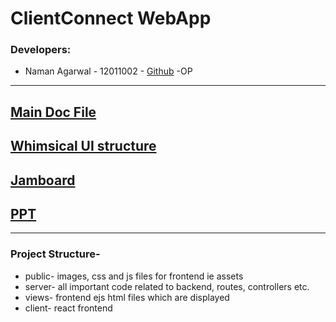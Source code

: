 # ClientConnect WebApp

### Developers:

- Naman Agarwal - 12011002 - [Github](https://github.com/NamanAgarwal214) -OP
<hr/>

## [Main Doc File](https://docs.google.com/document/d/1yXOSfBNzaXp3HZuw852CfIY1i0SxuzujjwHUv3dSrEI/edit)

## [Whimsical UI structure](https://whimsical.com/dashboard-T2mD7gr7upD41YkyP6ajfK)

## [Jamboard](https://jamboard.google.com/d/1tFnB9DBgBL9LCr4PE5kdEYbp8BOh8XFJlj8HwfWsZco/viewer?f=0)

## [PPT](https://www.canva.com/design/DAE6KOO3px0/NGfdRt6tD7AOArhcVNNYKg/view?utm_content=DAE6KOO3px0&utm_campaign=designshare&utm_medium=link&utm_source=sharebutton)

<hr/>

### Project Structure-

- public- images, css and js files for frontend ie assets
- server- all important code related to backend, routes, controllers etc.
- views- frontend ejs html files which are displayed
- client- react frontend
